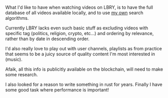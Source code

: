 What I'd like to have when watching videos on LBRY, is to have the full database of all videos available locally, and to use
[my own](https://github.com/klesun/muramasa-vn-translation/blob/master/scripts/a05_make_prefixes_dict.js) search algorithms.

Currently LBRY lacks even such basic stuff as excluding videos with specific tag (politics, religion, crypto, etc...) and
ordering by relevance, rather than by date in descending order. 

I'd also really love to play out with user channels, playlists as from practice that seems to be a
juicy source of quality content I'm most interested in (music).

Afaik, all this info is publicitly available on the blockchain, will need to make some research.

I also looked for a reason to write something in rust for years. Finally I have some good task where performance is important!
